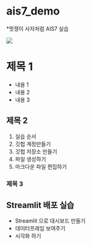 # ais7_demo

*멋쟁이 사자처럼 AIS7 실습

<img src= "(https://cdn.shopify.com/s/files/1/0537/7441/8092/products/IMG_2985_1440x.png?v=1643286249)">

# 제목 1
* 내용 1
* 내용 2
* 내용 3

## 제목 2
1. 실습 순서
2. 깃헙 계정만들기
3. 깃헙 저장소 만들기
4. 파일 생성하기
5. 마크다운 파일 편집하기

### 제목 3



## Streamlit 배포 실습
* Streamlit 으로 대시보드 만들기
* 데이터프레임 보여주기
* 시각화 하기
